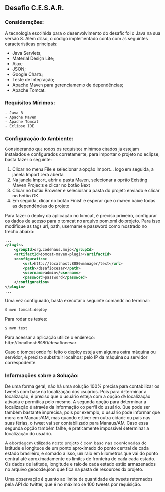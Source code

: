Desafio C.E.S.A.R.
---
### Considerações:
A tecnologia escolhida para o desenvolvimento do desafio foi o Java na sua versão 8. Além disso, o código implementado conta com as seguintes características principais:

* Java Servlets;
* Material Design Lite;
* Ajax;
* JSON;
* Google Charts;
* Teste de Integração;
* Apache Maven para gerenciamento de dependências;
* Apache Tomcat.

### Requisitos Mínimos:
    - Java 8
    - Apache Maven
    - Apache Tomcat
    - Eclipse IDE

### Configuração do Ambiente:
Considerando que todos os requisitos mínimos citados já estejam instalados e configurados corretamente, para importar o projeto no eclipse, basta fazer o seguinte:

1) Clicar no menu File e selecionar a opção Import... logo em seguida, a janela Import será aberta
2) Na janela Import, abrir a pasta Maven, selecionar a opção Existing Maven Projects e clicar no botão Next
3) Clicar no botão Browser e selecionar a pasta do projeto enviado e clicar no botão OK
4) Em seguida, clicar no botão Finish e esperar que o maven baixe todas as dependências do projeto

Para fazer o deploy da aplicação no tomcat, é preciso primeiro, configurar os dados de acesso para o tomcat no arquivo pom.xml do projeto. Para isso modifique as tags url, path, username e password como mostrado no trecho abaixo:


```xml
...
<plugin>
	<groupId>org.codehaus.mojo</groupId>
	<artifactId>tomcat-maven-plugin</artifactId>
	<configuration>
		<url>http://localhost:8080/manager/text</url>
		<path>/desafiocesar</path>
		<username>admin</username>
		<password>password</password>
	</configuration>
</plugin>
...
```

Uma vez configurado, basta executar o seguinte comando no terminal:

    $ mvn tomcat:deploy

Para rodar os testes:

    $ mvn test

Para acessar a aplicação utilize o endereço: http://localhost:8080/desafiocesar

Caso o tomcat onde foi feito o deploy esteja em alguma outra máquina ou servidor, é preciso substituir localhost pelo IP da máquina ou servidor correspodente.

### Informações sobre a Solução:
De uma forma geral, não há uma solução 100% precisa para contabilizar os tweets com base na localização dos usuários. Pois para determinar a localização, é preciso que o usuário esteja com a opção de localização ativada e permitida pelo mesmo. A segunda opção para determinar a localização é através da informação do perfil do usuário. Que pode ser também bastante imprecisa, pois por exemplo, o usuário pode informar que mora em Manaus/AM, mas quando estiver em outra cidade ou país nas suas férias, o tweet vai ser contabilizado para Manaus/AM. Caso essa segunda opção também falhe, é praticamente impossível determinar a localização do usuário.

A abordagem utilizada neste projeto é com base nas coordenadas de latitude e longitude de um ponto aproximado do ponto central de cada estado brasileiro, e somado a isso, um raio em kilometros que vai do ponto central até aproximadamente os limites de fronteira de cada cada estado. Os dados de latitude, longitude e raio de cada estado estão armazenados no arquivo geocode.json que fica na pasta de resources do projeto.

Uma observação é quanto ao limite de quantidade de tweets retornados pela API do twitter, que é no máximo de 100 tweets por requisição.